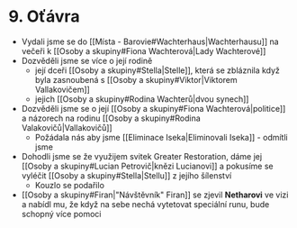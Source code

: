 # 9. Oťávra
- Vydali jsme se do [[Místa - Barovie#Wachterhaus|Wachterhausu]] na večeři k [[Osoby a skupiny#Fiona Wachterová|Lady Wachterové]]
- Dozvěděli jsme se více o její rodině
	- její dceři [[Osoby a skupiny#Stella|Stelle]], která se zbláznila když byla zasnoubená s [[Osoby a skupiny#Viktor|Viktorem Vallakovičem]]
	- jejich [[Osoby a skupiny#Rodina Wachterů|dvou synech]]
- Dozvěděli jsme se o její [[Osoby a skupiny#Fiona Wachterová|politice]] a názorech na rodinu [[Osoby a skupiny#Rodina Valakovičů|Vallakovičů]]
	- Požádala nás aby jsme [[Eliminace Iseka|Eliminovali Iseka]] - odmítli jsme
- Dohodli jsme se že využijem svitek Greater Restoration, dáme jej [[Osoby a skupiny#Lucian Petrovič|knězi Lucianovi]] a pokusíme se vyléčit [[Osoby a skupiny#Stella|Stellu]] z jejího šílenství
	- Kouzlo se podařilo
- [[Osoby a skupiny#Firan|"Návštěvník" Firan]] se zjevil **Netharovi** ve vizi a nabídl mu, že když na sebe nechá vytetovat speciální runu, bude schopný více pomoci
